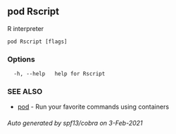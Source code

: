 ## pod Rscript

R interpreter

```
pod Rscript [flags]
```

### Options

```
  -h, --help   help for Rscript
```

### SEE ALSO

* [pod](pod.md)	 - Run your favorite commands using containers

###### Auto generated by spf13/cobra on 3-Feb-2021
